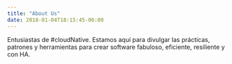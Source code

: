 ```yaml
---
title: "About Us"
date: 2018-01-04T18:15:45-06:00
---
```


Entusiastas de #cloudNative. Estamos aquí para divulgar las prácticas, patrones y herramientas para crear software fabuloso, eficiente, resiliente y con HA.
